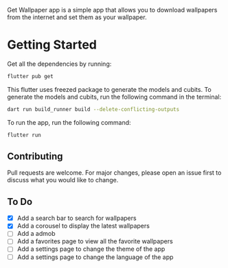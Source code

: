 Get Wallpaper app is a simple app that allows you to download wallpapers from the internet and set them as your wallpaper.

# Getting Started
Get all the dependencies by running:
```bash
flutter pub get
```
This flutter uses freezed package to generate the models and cubits. To generate the models and cubits, run the following command in the terminal:
```bash
dart run build_runner build --delete-conflicting-outputs
```
To run the app, run the following command:
```bash
flutter run
```

## Contributing
Pull requests are welcome. For major changes, please open an issue first to discuss what you would like to change.

## To Do
- [x] Add a search bar to search for wallpapers
- [x] Add a corousel to display the latest wallpapers
- [ ] Add a admob
- [ ] Add a favorites page to view all the favorite wallpapers
- [ ] Add a settings page to change the theme of the app
- [ ] Add a settings page to change the language of the app
